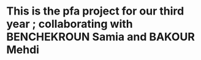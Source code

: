 # This is the pfa project for our third year ; collaborating with BENCHEKROUN Samia and BAKOUR Mehdi 